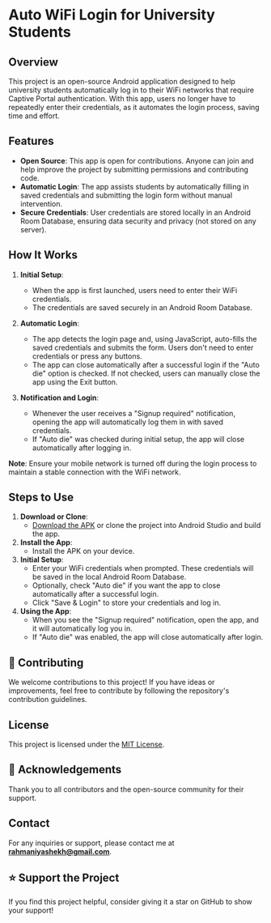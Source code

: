 # Auto WiFi Login for University Students

## Overview
This project is an open-source Android application designed to help university students automatically log in to their WiFi networks that require Captive Portal authentication. With this app, users no longer have to repeatedly enter their credentials, as it automates the login process, saving time and effort.

## Features
- **Open Source**: This app is open for contributions. Anyone can join and help improve the project by submitting permissions and contributing code.
- **Automatic Login**: The app assists students by automatically filling in saved credentials and submitting the login form without manual intervention.
- **Secure Credentials**: User credentials are stored locally in an Android Room Database, ensuring data security and privacy (not stored on any server).

## How It Works
1. **Initial Setup**:
   - When the app is first launched, users need to enter their WiFi credentials.
   - The credentials are saved securely in an Android Room Database.
   
2. **Automatic Login**:
   - The app detects the login page and, using JavaScript, auto-fills the saved credentials and submits the form. Users don't need to enter credentials or press any buttons.
   - The app can close automatically after a successful login if the "Auto die" option is checked. If not checked, users can manually close the app using the Exit button.

3. **Notification and Login**:
   - Whenever the user receives a "Signup required" notification, opening the app will automatically log them in with saved credentials.
   - If "Auto die" was checked during initial setup, the app will close automatically after logging in.

**Note**: Ensure your mobile network is turned off during the login process to maintain a stable connection with the WiFi network.

## Steps to Use
1. **Download or Clone**:
   - [Download the APK](https://drive.google.com/file/d/10hoD9G8d7iYdCpwPGNMaQF2TJNayeMM2/view?usp=sharing) or clone the project into Android Studio and build the app.
2. **Install the App**:
   - Install the APK on your device.
3. **Initial Setup**:
   - Enter your WiFi credentials when prompted. These credentials will be saved in the local Android Room Database.
   - Optionally, check "Auto die" if you want the app to close automatically after a successful login.
   - Click "Save & Login" to store your credentials and log in.
4. **Using the App**:
   - When you see the "Signup required" notification, open the app, and it will automatically log you in.
   - If "Auto die" was enabled, the app will close automatically after login.

## 🤝 Contributing
We welcome contributions to this project! If you have ideas or improvements, feel free to contribute by following the repository's contribution guidelines.

## License
This project is licensed under the [MIT License](LICENSE).

## 🙌 Acknowledgements
Thank you to all contributors and the open-source community for their support.

## Contact
For any inquiries or support, please contact me at **rahmaniyashekh@gmail.com**.

## ⭐ Support the Project
If you find this project helpful, consider giving it a star on GitHub to show your support!
